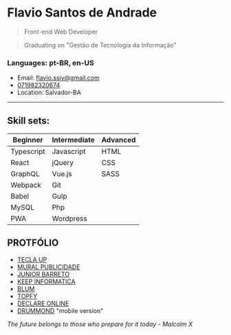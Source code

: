 # Flavio Santos de Andrade

> Front-end Web Developer

> Graduating on "Gestão de Tecnologia da Informação"

### Languages: pt-BR, en-US

* Email: flavio.ssiv@gmail.com
* [071982320674](https://api.whatsapp.com/send?1=pt_BR&phone=5571982320674)
* Location: Salvador-BA
---
## Skill sets:

<!-- > Subtitle: B - Beginner, I - Intermediate and A - Advanced -->

| Beginner   | Intermediate | Advanced |
| ---------- | ------------ | -------- |
| Typescript | Javascript   | HTML     |
| React      | jQuery       | CSS      |
| GraphQL    | Vue.js       | SASS     |
| Webpack    | Git          |          |
| Babel      | Gulp         |          |
| MySQL      | Php          |          |
| PWA        | Wordpress    |          |


## PROTFÓLIO
* [TECLA UP](https://teclaup.com/)
* [MURAL PUBLICIDADE](http://www.muralpublicidade.com.br/v4/)
* [JUNIOR BARRETO](https://jrbarreto.com.br/)
* [KEEP INFORMATICA](http://www.keepinformatica.com.br/)
* [BLUM](http://www.blumdh.com.br/)
* [TOPFY](http://topfy.net.br/)
* [DECLARE ONLINE](http://declareonline.com.br)
* [DRUMMOND](http://drummondpar.com) "mobile version"


 *The future belongs to those who prepare for it today - Malcolm X*